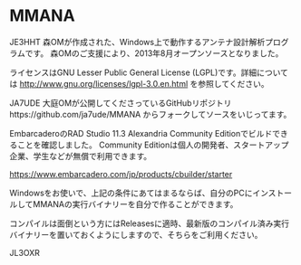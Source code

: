 MMANA
=====

JE3HHT 森OMが作成された、Windows上で動作するアンテナ設計解析プログラムです。
森OMのご支援により、2013年8月オープンソースとなりました。

ライセンスはGNU Lesser Public General License (LGPL)です。詳細については
http://www.gnu.org/licenses/lgpl-3.0.en.html
を参照してください。

JA7UDE 大庭OMが公開してくださっているGitHubリポジトリhttps://github.com/ja7ude/MMANA
からフォークしてソースをいじってます。

EmbarcaderoのRAD Studio 11.3 Alexandria Community Editionでビルドできることを確認しました。
Community Editionは個人の開発者、スタートアップ企業、学生などが無償で利用できます。

https://www.embarcadero.com/jp/products/cbuilder/starter

Windowsをお使いで、上記の条件にあてはまるならば、自分のPCにインストールしてMMANAの実行バイナリーを自分で作ることができます。

コンパイルは面倒という方にはReleasesに適時、最新版のコンパイル済み実行バイナリーを置いておくようにしますので、そちらをご利用ください。

JL3OXR

